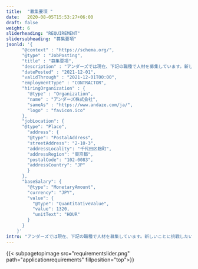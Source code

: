 ```yaml
---
title:  "募集要項 "
date:   2020-08-05T15:53:27+06:00
draft: false
weight: 6
sliderheading: "REQUIREMENT"
slidersubheading: "募集要項"
jsonld: '{
      "@context" : "https://schema.org/",
      "@type" : "JobPosting",
      "title" : "募集要項",
      "description" : "アンダーズでは現在、下記の職種で人材を募集しています。新しいことに挑戦したい方、最新技術に触れてみたい方、新規ビジネスに携わってみたいという方のご応募をお待ちしています。",
      "datePosted" : "2021-12-01",
      "validThrough" : "2021-12-01T00:00",
      "employmentType" : "CONTRACTOR",
      "hiringOrganization" : {
        "@type" : "Organization",
        "name" : "アンダーズ株式会社",
        "sameAs" : "https://www.andaze.com/ja/",
        "logo" : "favicon.ico"
      },
      "jobLocation": {
      "@type": "Place",
        "address": {
        "@type": "PostalAddress",
        "streetAddress": "2-10-3",
        "addressLocality": "千代田区麹町",
        "addressRegion": "東京都",
        "postalCode": "102-0083",
        "addressCountry": "JP"
        }
      },
      "baseSalary": {
        "@type": "MonetaryAmount",
        "currency": "JPY",
        "value": {
          "@type": "QuantitativeValue",
          "value": 1320,
          "unitText": "HOUR"
        }
      }
    }'
intro: "アンダーズでは現在、下記の職種で人材を募集しています。新しいことに挑戦したい方、最新技術に触れてみたい方、新規ビジネスに携わってみたいという方のご応募をお待ちしています。"
---
```

{{< subpagetopimage src="requirementslider.png" path="applicationrequirements" fillposition="top">}}